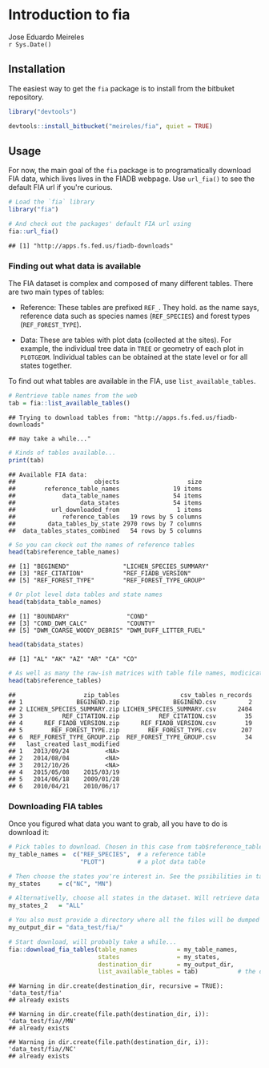 # Introduction to fia
Jose Eduardo Meireles  
`r Sys.Date()`  

## Installation
 
The easiest way to get the `fia` package is to install from the bitbuket repository.


```r
library("devtools")

devtools::install_bitbucket("meireles/fia", quiet = TRUE)
```

## Usage

For now, the main goal of the `fia` package is to programatically download FIA data, which lives lives in the FIADB webpage. Use `url_fia()` to see the default FIA url if you're curious.


```r
# Load the `fia` library
library("fia")

# And check out the packages' default FIA url using
fia::url_fia()
```

```
## [1] "http://apps.fs.fed.us/fiadb-downloads"
```

### Finding out what data is available

The FIA dataset is complex and composed of many different tables. There are two main types of tables:

- Reference: These tables are prefixed `REF_`. They hold. as the name says, reference data such as species names (`REF_SPECIES`) and forest types (`REF_FOREST_TYPE`).

- Data: These are tables with plot data (collected at the sites). For example, the individual tree data in `TREE` or geometry of each plot in `PLOTGEOM`. Individual tables can be obtained at the state level or for all states together.

To find out what tables are available in the FIA, use `list_available_tables`. 


```r
# Rentrieve table names from the web
tab = fia::list_available_tables()
```

```
## Trying to download tables from: "http://apps.fs.fed.us/fiadb-downloads"
```

```
## may take a while..."
```

```r
# Kinds of tables available...
print(tab)
```

```
## Available FIA data:
##                      objects                   size
##        reference_table_names               19 items
##             data_table_names               54 items
##                  data_states               54 items
##          url_downloaded_from                1 items
##             reference_tables   19 rows by 5 columns
##         data_tables_by_state 2970 rows by 7 columns
##  data_tables_states_combined   54 rows by 5 columns
```

```r
# So you can ckeck out the names of reference tables
head(tab$reference_table_names)
```

```
## [1] "BEGINEND"               "LICHEN_SPECIES_SUMMARY"
## [3] "REF_CITATION"           "REF_FIADB_VERSION"     
## [5] "REF_FOREST_TYPE"        "REF_FOREST_TYPE_GROUP"
```

```r
# Or plot level data tables and state names
head(tab$data_table_names)
```

```
## [1] "BOUNDARY"                "COND"                   
## [3] "COND_DWM_CALC"           "COUNTY"                 
## [5] "DWM_COARSE_WOODY_DEBRIS" "DWM_DUFF_LITTER_FUEL"
```

```r
head(tab$data_states)
```

```
## [1] "AL" "AK" "AZ" "AR" "CA" "CO"
```

```r
# As well as many the raw-ish matrices with table file names, modicication dates, etc...
head(tab$reference_tables)
```

```
##                   zip_tables                 csv_tables n_records
## 1               BEGINEND.zip               BEGINEND.csv         2
## 2 LICHEN_SPECIES_SUMMARY.zip LICHEN_SPECIES_SUMMARY.csv      2404
## 3           REF_CITATION.zip           REF_CITATION.csv        35
## 4      REF_FIADB_VERSION.zip      REF_FIADB_VERSION.csv        19
## 5        REF_FOREST_TYPE.zip        REF_FOREST_TYPE.csv       207
## 6  REF_FOREST_TYPE_GROUP.zip  REF_FOREST_TYPE_GROUP.csv        34
##   last_created last_modified
## 1   2013/09/24          <NA>
## 2   2014/08/04          <NA>
## 3   2012/10/26          <NA>
## 4   2015/05/08    2015/03/19
## 5   2014/06/18    2009/01/28
## 6   2010/04/21    2010/06/17
```


### Downloading FIA tables

Once you figured what data you want to grab, all you have to do is download it:


```r
# Pick tables to download. Chosen in this case from tab$reference_table_names and tab$data_table_names
my_table_names =  c("REF_SPECIES",  # a reference table
                    "PLOT")         # a plot data table

# Then choose the states you're interest in. See the pssibilities in tab$data_states.
my_states     = c("NC", "MN")

# Alternativelly, choose all states in the dataset. Will retrieve data in tab$data_tables_states_combined
my_states_2   = "ALL"

# You also must provide a directory where all the files will be dumped in.
my_output_dir = "data_test/fia/"

# Start download, will probably take a while...
fia::download_fia_tables(table_names           = my_table_names,
                         states                = my_states,
                         destination_dir       = my_output_dir,
                         list_available_tables = tab)           # the object returned by fia::list_available_tables()
```

```
## Warning in dir.create(destination_dir, recursive = TRUE): 'data_test/fia'
## already exists
```

```
## Warning in dir.create(file.path(destination_dir, i)): 'data_test/fia//MN'
## already exists
```

```
## Warning in dir.create(file.path(destination_dir, i)): 'data_test/fia//NC'
## already exists
```
